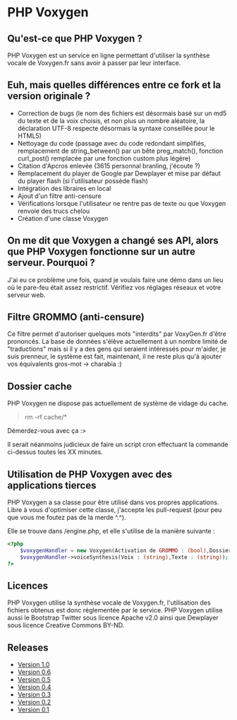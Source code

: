 # PHP Voxygen

## Qu'est-ce que PHP Voxygen ?

PHP Voxygen est un service en ligne permettant d'utiliser la synthèse vocale de Voxygen.fr sans avoir à passer par leur interface.

## Euh, mais quelles différences entre ce fork et la version originale ?

* Correction de bugs (le nom des fichiers est désormais basé sur un md5 du texte et de la voix choisis, et non plus un nombre aléatoire, la déclaration UTF-8 respecte désormais la syntaxe conseillée pour le HTML5)
* Nettoyage du code (passage avec du code redondant simplifiés, remplacement de string_between() par un bête preg_match(), fonction curl_post() remplacée par une fonction custom plus légère)
* Citation d'Apcros enlevée (3615 personnal branling, j'écoute ?)
* Remplacement du player de Google par Dewplayer et mise par défaut du player flash (si l'utilisateur possède flash)
* Intégration des libraires en local
* Ajout d'un filtre anti-censure
* Vérifications lorsque l'utilisateur ne rentre pas de texte ou que Voxygen renvoie des trucs chelou
* Création d'une classe Voxygen

## On me dit que Voxygen a changé ses API, alors que PHP Voxygen fonctionne sur un autre serveur. Pourquoi ?

J'ai eu ce problème une fois, quand je voulais faire une démo dans un lieu où le pare-feu était assez restrictif. Vérifiez vos réglages réseaux et votre serveur web.

## Filtre GROMMO (anti-censure)

Ce filtre permet d'autoriser quelques mots "interdits" par VoxyGen.fr d'être prononcés. La base de données s'élève actuellement à un nombre limité de "traductions" mais si il y a des gens qui seraient intéressés pour m'aider, je suis prenneur, le système est fait, maintenant, il ne reste plus qu'à ajouter vos équivalents gros-mot -> charabia :)

## Dossier cache

PHP Voxygen ne dispose pas actuellement de système de vidage du cache.

> rm -rf cache/*

Démerdez-vous avec ça :>

Il serait néanmoins judicieux de faire un script cron effectuant la commande ci-dessus toutes les XX minutes.

## Utilisation de PHP Voxygen avec des applications tierces

PHP Voxygen a sa classe pour être utilisé dans vos propres applications. Libre à vous d'optimiser cette classe, j'accepte les pull-request (pour peu que vous me foutez pas de la merde ^.^).

Elle se trouve dans /engine.php, et elle s'utilise de la manière suivante :

```php
<?php
	$voxygenHandler = new Voxygen(Activation de GROMMO : (bool),Dossier de stockage du cache : (string));
	$voxygenHandler->voiceSynthesis(Voix : (string),Texte : (string)); // Retourne url du fichier stocké (string)
?>
```

## Licences

PHP Voxygen utilise la synthèse vocale de Voxygen.fr, l'utilisation des fichiers obtenus est donc réglementée par le service. PHP Voxygen utilise aussi le Bootstrap Twitter sous licence Apache v2.0 ainsi que Dewplayer sous licence Creative Commons BY-ND.

## Releases
* [Version 1.0](https://github.com/tibounise/PHP-Voxygen/tree/e8d4e03ff4eaf56f4ce82f0d6daaa1b7928ea14b)
* [Version 0.6](https://github.com/tibounise/PHP-Voxygen/tree/dba536de74f663d9475fefa42d36ba413f10aeb8)
* [Version 0.5](https://github.com/tibounise/PHP-Voxygen/tree/ed52d9576e7e539bc7c6b2ec5818ad2f6b08518c)
* [Version 0.4](https://github.com/tibounise/PHP-Voxygen/tree/0f187635ea6375accbf76b8fed2718ed984e63f8)
* [Version 0.3](https://github.com/tibounise/PHP-Voxygen/tree/bcfa90a2f693e928d216f8dee9e401137d78411d)
* [Version 0.2](https://github.com/tibounise/PHP-Voxygen/tree/02d1ba169e6dd0d04f59a60658999e5edaa4e67e)
* [Version 0.1](https://github.com/tibounise/PHP-Voxygen/tree/1136cdf19f15b0c7db43ebd47baebc55cc9b0848)